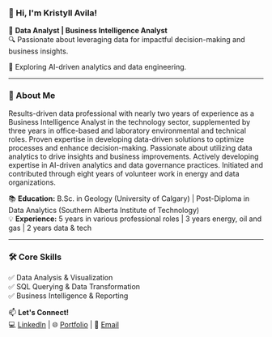 ### 👋 Hi, I'm Kristyll Avila!

🚀 **Data Analyst | Business Intelligence Analyst**  
🔍 Passionate about leveraging data for impactful decision-making and business insights.

🤖 Exploring AI-driven analytics and data engineering.  

---

### 📌 About Me
Results-driven data professional with nearly two years of experience as a Business Intelligence Analyst in the technology sector, supplemented by three years in office-based and laboratory environmental and technical roles. Proven expertise in developing data-driven solutions to optimize processes and enhance decision-making. Passionate about utilizing data analytics to drive insights and business improvements. Actively developing expertise in AI-driven analytics and data governance practices. Initiated and contributed through eight years of volunteer work in energy and data organizations.

📚 **Education:** B.Sc. in Geology (University of Calgary) | Post-Diploma in Data Analytics (Southern Alberta Institute of Technology)  
💡 **Experience:** 5 years in various professional roles | 3 years energy, oil and gas | 2 years data & tech

---

### 🛠️ Core Skills
✅ Data Analysis & Visualization  
✅ SQL Querying & Data Transformation  
✅ Business Intelligence & Reporting  

📫 **Let's Connect!**  
💻 [LinkedIn](https://www.linkedin.com/in/kristyllavila/) | 🌐 [Portfolio](#) | 📧 [Email](mailto:kristyllmarie@gmail.com)
